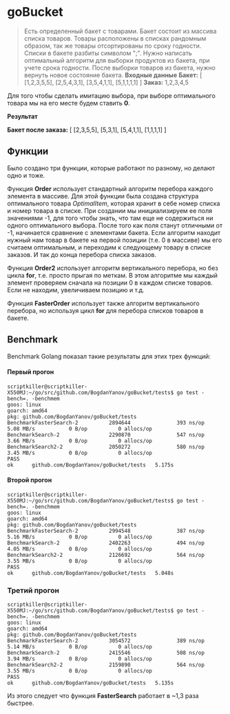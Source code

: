 # goBucket

> Есть определенный бакет с товарами. Бакет состоит из массива списка товаров. Товары расположены в списках рандомным образом, так же товары отсортированы по сроку годности. Списки в бакете разбиты символом ";". Нужно написать оптимальный алгоритм для выборки продуктов из бакета, при учете срока годности. После выборки товаров из бакета, нужно вернуть новое состояние бакета.
>**Входные данные**
>**Бакет:** [ [1,2,3,5,5], [2,5,4,3,1], [3,5,4,1,1], [5,1,1,1,1] ]
>**Заказ:** 1,2,3,4,5

Для того чтобы сделать имитацию выбора, при выборе оптимального товара мы на его месте будем ставить **0**.

**Результат**

**Бакет после заказа:** [ [2,3,5,5], [5,3,1], [5,4,1,1], [1,1,1,1] ]

## Функции

Было создано три функции, которые работают по разному, но делают одно и тоже. 

Функция **Order** использует стандартный алгоритм перебора каждого элемента в массиве. Для этой функции была создана структура оптимального товара *OptimalItem*, которая хранит в себе номер списка и номер товара в списке. При создании мы инициализируем ее поля значениями -1, для того чтобы знать, что там еще не содержиться ни одного оптимального выбора. После того как поля станут отличными от -1, начинается сравнение с элементами бакета. Если алгоритм находит нужный нам товар в бакете на первой позиции (т.е. 0 в массиве) мы его считаем оптимальным, и переходим к следующему товару в списке заказов. И так до конца перебора списка заказов.

Функция **Order2** использует алгоритм вертикального перебора, но без цикла **for**, т.е. просто прыгая по меткам. В этом алгоритме мы каждый элемент проверяем сначала на позиции 0 в каждом списке товаров. Если не находим, увеличиваем позицию и т.д.

Функция **FasterOrder** использует также алгоритм вертикального перебора, но используя цикл **for** для перебора списков товаров в бакете.

## Benchmark

Benchmark Golang показал такие результаты для этих трех функций:

#### Первый прогон

```
scriptkiller@scriptkiller-X550MJ:~/go/src/github.com/BogdanYanov/goBucket/tests$ go test -bench=. -benchmem
goos: linux
goarch: amd64
pkg: github.com/BogdanYanov/goBucket/tests
BenchmarkFasterSearch-2          2894644               393 ns/op           5.08 MB/s           0 B/op          0 allocs/op
BenchmarkSearch-2                2290870               547 ns/op           3.66 MB/s           0 B/op          0 allocs/op
BenchmarkSearch2-2               2050272               580 ns/op           3.45 MB/s           0 B/op          0 allocs/op
PASS
ok      github.com/BogdanYanov/goBucket/tests   5.175s
```

#### Второй прогон

```
scriptkiller@scriptkiller-X550MJ:~/go/src/github.com/BogdanYanov/goBucket/tests$ go test -bench=. -benchmem
goos: linux
goarch: amd64
pkg: github.com/BogdanYanov/goBucket/tests
BenchmarkFasterSearch-2          2994548               387 ns/op           5.16 MB/s           0 B/op          0 allocs/op
BenchmarkSearch-2                2402263               494 ns/op           4.05 MB/s           0 B/op          0 allocs/op
BenchmarkSearch2-2               2126692               564 ns/op           3.55 MB/s           0 B/op          0 allocs/op
PASS
ok      github.com/BogdanYanov/goBucket/tests   5.048s
```

### Третий прогон

```
scriptkiller@scriptkiller-X550MJ:~/go/src/github.com/BogdanYanov/goBucket/tests$ go test -bench=. -benchmem
goos: linux
goarch: amd64
pkg: github.com/BogdanYanov/goBucket/tests
BenchmarkFasterSearch-2          3054572               389 ns/op           5.14 MB/s           0 B/op          0 allocs/op
BenchmarkSearch-2                2415546               508 ns/op           3.94 MB/s           0 B/op          0 allocs/op
BenchmarkSearch2-2               2159890               564 ns/op           3.55 MB/s           0 B/op          0 allocs/op
PASS
ok      github.com/BogdanYanov/goBucket/tests   5.135s
```

Из этого следует что функция **FasterSearch** работает в ~1,3 раза быстрее.
